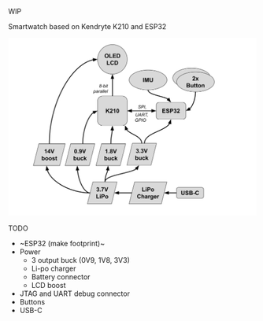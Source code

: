 WIP

Smartwatch based on Kendryte K210 and ESP32

![block_diagram](/images/block_diagram.svg)

TODO
- ~ESP32 (make footprint)~
- Power
  - 3 output buck (0V9, 1V8, 3V3)
  - Li-po charger
  - Battery connector
  - LCD boost
- JTAG and UART debug connector
- Buttons
- USB-C
